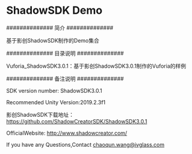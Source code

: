 # ShadowSDK Demo

############## 简介 ##############

基于影创ShadowSDK制作的Demo集合

############## 目录说明 ##############

Vuforia_ShadowSDK3.0.1：基于影创ShadowSDK3.0.1制作的Vuforia的样例

############## 备注说明 ##############

SDK version number: ShadowSDK3.0.1

Recommended Unity Version:2019.2.3f1

影创ShadowSDK下载地址：https://github.com/ShadowCreatorSDK/ShadowSDK3.0.1

OfficialWebsite: http://www.shadowcreator.com/

If you have any Questions,Contact chaoqun.wang@ivglass.com
